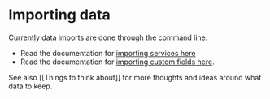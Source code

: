 # Importing data

Currently data imports are done through the command line.

- Read the documentation for [importing services here](https://github.com/wearefuturegov/outpost/tree/develop/lib/tasks/data_import/services)
- Read the documentation for [importing custom fields here](https://github.com/wearefuturegov/outpost/tree/develop/lib/tasks/data_import/custom_fields).

See also [[Things to think about]] for more thoughts and ideas around what data to keep.
